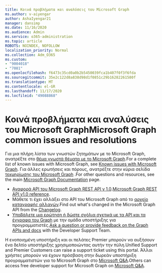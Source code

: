```yaml
---
title: Κοινά προβλήματα και αναλύσεις του Microsoft Graph
ms.author: v-aiyengar
author: AshaIyengar21
manager: dansimp
ms.date: 11/16/2020
ms.audience: Admin
ms.service: o365-administration
ms.topic: article
ROBOTS: NOINDEX, NOFOLLOW
localization_priority: Normal
ms.collection: Adm_O365
ms.custom:
- "9004018"
- "7081"
ms.openlocfilehash: f6473c35cd0a0b2b5450039fca1b407f0f3f6fda
ms.sourcegitcommit: 35e2c122d8a838d98d1f0851c29b16282261580f
ms.translationtype: MT
ms.contentlocale: el-GR
ms.lasthandoff: 11/17/2020
ms.locfileid: "49088868"
---
```

# <a name="microsoft-graph-common-issues-and-resolutions"></a><span data-ttu-id="b1773-102">Κοινά προβλήματα και αναλύσεις του Microsoft Graph</span><span class="sxs-lookup"><span data-stu-id="b1773-102">Microsoft Graph common issues and resolutions</span></span>

<span data-ttu-id="b1773-103">Για μια πλήρη λίστα των γνωστών ζητημάτων με το Microsoft Graph, ανατρέξτε στο [θέμα γνωστά θέματα με το Microsoft Graph](https://docs.microsoft.com/graph/known-issues).</span><span class="sxs-lookup"><span data-stu-id="b1773-103">For a complete list of known issues with Microsoft Graph, see [Known issues with Microsoft Graph](https://docs.microsoft.com/graph/known-issues).</span></span> <span data-ttu-id="b1773-104">Για άλλες ερωτήσεις και πόρους, ανατρέξτε στην κύρια σελίδα [τεκμηρίωσης του Microsoft Graph](https://docs.microsoft.com/graph/) .</span><span class="sxs-lookup"><span data-stu-id="b1773-104">For other questions and resources, see the main [Microsoft Graph Documentation](https://docs.microsoft.com/graph/) page.</span></span>

- <span data-ttu-id="b1773-105">[Αναφορά API του Microsoft Graph REST API v 1.0](https://docs.microsoft.com/graph/api/overview?toc=.%2Fref%2Ftoc.json&view=graph-rest-1.0).</span><span class="sxs-lookup"><span data-stu-id="b1773-105">[Microsoft Graph REST API v1.0 reference](https://docs.microsoft.com/graph/api/overview?toc=.%2Fref%2Ftoc.json&view=graph-rest-1.0).</span></span>
- <span data-ttu-id="b1773-106">Μάθετε τι έχει αλλάξει στο API του Microsoft Graph από το [αρχείο καταγραφής αλλαγών](https://docs.microsoft.com/graph/changelog).</span><span class="sxs-lookup"><span data-stu-id="b1773-106">Find out what's changed in the Microsoft Graph API from the [Changelog](https://docs.microsoft.com/graph/changelog).</span></span> 
- <span data-ttu-id="b1773-107">[Υποβάλετε μια ερώτηση ή δώστε σχόλια σχετικά με τα API και τα έγγραφα του Graph](https://aka.ms/GraphDeveloperSupport) με την ομάδα υποστήριξης για προγραμματιστές.</span><span class="sxs-lookup"><span data-stu-id="b1773-107">[Ask a question or provide feedback on the Graph APIs and docs](https://aka.ms/GraphDeveloperSupport) with the Developer Support Team.</span></span>

<span data-ttu-id="b1773-108">Η ενοποιημένη υποστήριξη και οι πελάτες Premier μπορούν να αυξήσουν ένα δελτίο υποστήριξης χρησιμοποιώντας αυτήν την πύλη.</span><span class="sxs-lookup"><span data-stu-id="b1773-108">Unified Support and Premier Customers can raise a support ticket using this portal.</span></span> <span data-ttu-id="b1773-109">Άλλοι χρήστες μπορούν να έχουν πρόσβαση στην δωρεάν υποστήριξη προγραμματιστών για το Microsoft Graph στο [Microsoft Q&A](https://aka.ms/AskGraph).</span><span class="sxs-lookup"><span data-stu-id="b1773-109">Others can access free developer support for Microsoft Graph on [Microsoft Q&A](https://aka.ms/AskGraph).</span></span>
